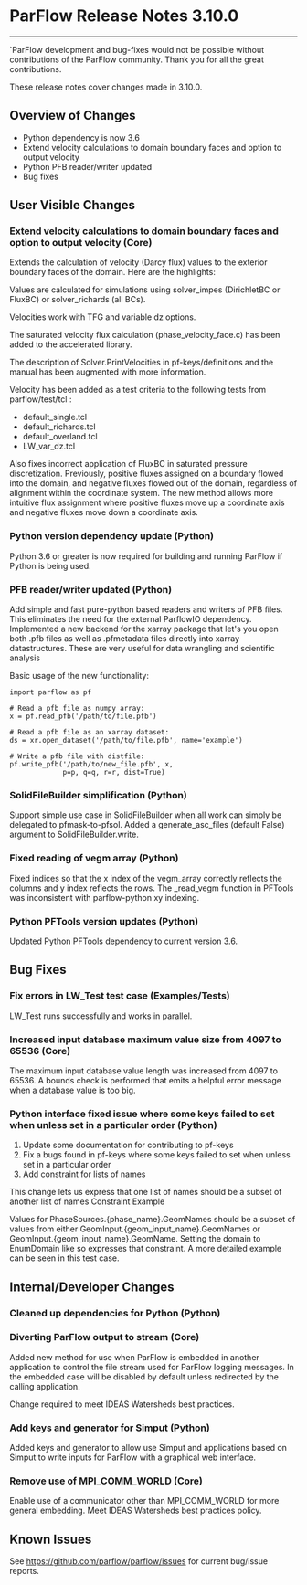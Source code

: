 # ParFlow Release Notes 3.10.0
-----------------------------

`ParFlow development and bug-fixes would not be possible without
contributions of the ParFlow community.  Thank you for all the great
contributions.

These release notes cover changes made in 3.10.0.

## Overview of Changes

* Python dependency is now 3.6
* Extend velocity calculations to domain boundary faces and option to output velocity
* Python PFB reader/writer updated
* Bug fixes

## User Visible Changes

### Extend velocity calculations to domain boundary faces and option to output velocity (Core)

Extends the calculation of velocity (Darcy flux) values to the
exterior boundary faces of the domain. Here are the highlights:

Values are calculated for simulations using solver_impes (DirichletBC
or FluxBC) or solver_richards (all BCs).

Velocities work with TFG and variable dz options.

The saturated velocity flux calculation (phase_velocity_face.c) has
been added to the accelerated library.

The description of Solver.PrintVelocities in pf-keys/definitions and
the manual has been augmented with more information.

Velocity has been added as a test criteria to the following tests from
parflow/test/tcl :

- default_single.tcl
- default_richards.tcl
- default_overland.tcl
- LW_var_dz.tcl

Also fixes incorrect application of FluxBC in saturated pressure
discretization. Previously, positive fluxes assigned on a boundary
flowed into the domain, and negative fluxes flowed out of the domain,
regardless of alignment within the coordinate system. The new method
allows more intuitive flux assignment where positive fluxes move up a
coordinate axis and negative fluxes move down a coordinate axis.

### Python version dependency update (Python)

Python 3.6 or greater is now required for building and running ParFlow
if Python is being used.

### PFB reader/writer updated (Python)

Add simple and fast pure-python based readers and writers of PFB
files. This eliminates the need for the external ParflowIO
dependency. Implemented a new backend for the xarray package that
let's you open both .pfb files as well as .pfmetadata files directly
into xarray datastructures. These are very useful for data wrangling
and scientific analysis

Basic usage of the new functionality:

```
import parflow as pf

# Read a pfb file as numpy array:
x = pf.read_pfb('/path/to/file.pfb')

# Read a pfb file as an xarray dataset:
ds = xr.open_dataset('/path/to/file.pfb', name='example')

# Write a pfb file with distfile:
pf.write_pfb('/path/to/new_file.pfb', x, 
             p=p, q=q, r=r, dist=True)
```

### SolidFileBuilder simplification (Python)

Support simple use case in SolidFileBuilder when all work can simply
be delegated to pfmask-to-pfsol.  Added a generate_asc_files (default
False) argument to SolidFileBuilder.write.

### Fixed reading of vegm array (Python)

Fixed indices so that the x index of the vegm_array correctly reflects
the columns and y index reflects the rows. The _read_vegm function in
PFTools was inconsistent with parflow-python xy indexing.

### Python PFTools version updates (Python)

Updated Python PFTools dependency to current version 3.6.

## Bug Fixes

### Fix errors in LW_Test test case (Examples/Tests)

LW_Test runs successfully and works in parallel.

### Increased input database maximum value size from 4097 to 65536 (Core)

The maximum input database value length was increased from 4097
to 65536. A bounds check is performed that emits a helpful error
message when a database value is too big.

### Python interface fixed issue where some keys failed to set when unless set in a particular order (Python)

1) Update some documentation for contributing to pf-keys
2) Fix a bugs found in pf-keys where some keys failed to set when unless set in a particular order
3) Add constraint for lists of names

This change lets us express that one list of names should be a subset
of another list of names Constraint Example

Values for PhaseSources.{phase_name}.GeomNames should be a subset of
values from either GeomInput.{geom_input_name}.GeomNames or
GeomInput.{geom_input_name}.GeomName. Setting the domain to EnumDomain
like so expresses that constraint. A more detailed example can be seen
in this test case.

## Internal/Developer Changes

### Cleaned up dependencies for Python (Python)

### Diverting ParFlow output to stream (Core)

Added new method for use when ParFlow is embedded in another
application to control the file stream used for ParFlow logging
messages. In the embedded case will be disabled by default unless
redirected by the calling application.

Change required to meet IDEAS Watersheds best practices.

###  Add keys and generator for Simput (Python)

Added keys and generator to allow use Simput and applications based on
Simput to write inputs for ParFlow with a graphical web interface.

### Remove use of MPI_COMM_WORLD (Core)

Enable use of a communicator other than MPI_COMM_WORLD for more
general embedding.  Meet IDEAS Watersheds best practices policy.

## Known Issues

See https://github.com/parflow/parflow/issues for current bug/issue reports.
